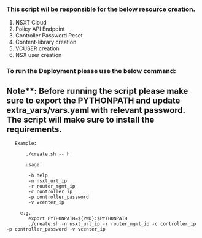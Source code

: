 ### This script wil be responsible for the below resource creation.

  1. NSXT Cloud
  2. Policy API Endpoint
  3. Controller Password Reset
  4. Content-library creation
  5. VCUSER creation
  6. NSX user creation

### To run the Deployment please use the below command:

## Note**: Before running the script please make sure to export the PYTHONPATH and update extra_vars/vars.yaml with relevant password. The script will make sure to install the requirements.
```
   Example:

       ./create.sh -- h
        
       usage:
    
        -h help
        -n nsxt_url_ip
        -r router_mgmt_ip
        -c controller_ip
        -p controller_password
        -v vcenter_ip
    
     e.g,
        export PYTHONPATH=${PWD}:$PYTHONPATH 
        ./create.sh -n nsxt_url_ip -r router_mgmt_ip -c controller_ip -p controller_password -v vcenter_ip
```
